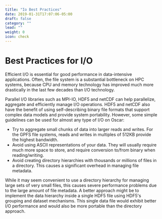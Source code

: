 ```yaml
---
title: "Io Best Practices"
date: 2019-01-31T17:07:06-05:00
draft: false
category: ""
lead: ""
weight: 0
icon: check
---
```


# Best Practices for I/O

Efficient I/O is essential for good performance in data-intensive
applications. Often, the file system is a substantial bottleneck on HPC
systems, because CPU and memory technology has improved much more
drastically in the last few decades than I/O technology.

Parallel I/O libraries such as MPI-IO, HDF5 and netCDF can help
parallelize, aggregate and efficiently manage I/O operations. HDF5 and
netCDF also have the benefit of using self-describing binary file
formats that support complex data models and provide system portability.
However, some simple guidelines can be used for almost any type of I/O
on Oscar:

-   Try to aggregate small chunks of data into larger reads and writes.
    For the GPFS file systems, reads and writes in multiples of 512KB
    provide the highest bandwidth.
-   Avoid using ASCII representations of your data. They will usually
    require much more space to store, and require conversion to/from
    binary when reading/writing.
-   Avoid creating directory hierarchies with thousands or millions of
    files in a directory. This causes a significant overhead in managing
    file metadata.

While it may seem convenient to use a directory hierarchy for managing
large sets of very small files, this causes severe performance problems
due to the large amount of file metadata. A better approach might be to
implement the data hierarchy inside a single HDF5 file using HDF5's
grouping and dataset mechanisms. This single data file would exhibit
better I/O performance and would also be more portable than the
directory approach.
